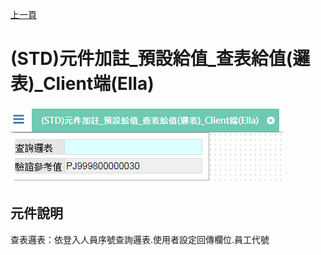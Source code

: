 [上一頁]({back})
# (STD)元件加註_預設給值_查表給值(邏表)_Client端(Ella)
![](attachment/FX999500001864.png)
## 元件說明
查表邏表：依登入人員序號查詢邏表.使用者設定回傳欄位.員工代號